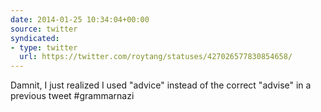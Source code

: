 ```yaml
---
date: 2014-01-25 10:34:04+00:00
source: twitter
syndicated:
- type: twitter
  url: https://twitter.com/roytang/statuses/427026577830854658/
---
```


Damnit, I just realized I used "advice" instead of the correct "advise" in a previous tweet #grammarnazi